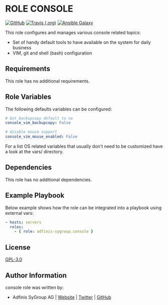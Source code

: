 # ROLE CONSOLE

[![GitHub](https://img.shields.io/github/license/adfinis-sygroup/ansible-role-console.svg?style=flat-square)](https://github.com/adfinis-sygroup/ansible-role-console/blob/master/LICENSE)
[![Travis (.org)](https://img.shields.io/travis/adfinis-sygroup/ansible-role-console.svg?style=flat-square)](https://travis-ci.org/adfinis-sygroup/ansible-role-console)
[![Ansible Galaxy](https://img.shields.io/badge/galaxy-adfinis--sygroup.console-660198.svg?style=flat-square)](https://galaxy.ansible.com/adfinis-sygroup/console)

This role configures and manages various console related topics:

* Set of handy default tools to have available on the system for daily business
* VIM, git and shell (bash) configuration

## Requirements

This role has no additional requirements.

## Role Variables

The following defaults variables can be configured:

``` yaml
# Set backupcopy default to no
console_vim_backupcopy: False

# disable mouse support
console_vim_mouse_enabled: False
```

For a list OS related variables that usually don't need to be customized have a
look at the vars/ directory.

## Dependencies

This role has no additional dependencies.

## Example Playbook

Below example shows how the role can be integrated into a playbook using
external vars:

``` yaml
- hosts: servers
  roles:
    - { role: adfinis-sygroup.console }
```

## License

[GPL-3.0](https://github.com/adfinis-sygroup/ansible-role-console/blob/master/LICENSE)

## Author Information

console role was written by:

-   Adfinis SyGroup AG \| [Website](https://www.adfinis-sygroup.ch/) \|
    [Twitter](https://twitter.com/adfinissygroup) \|
    [GitHub](https://github.com/adfinis-sygroup)
